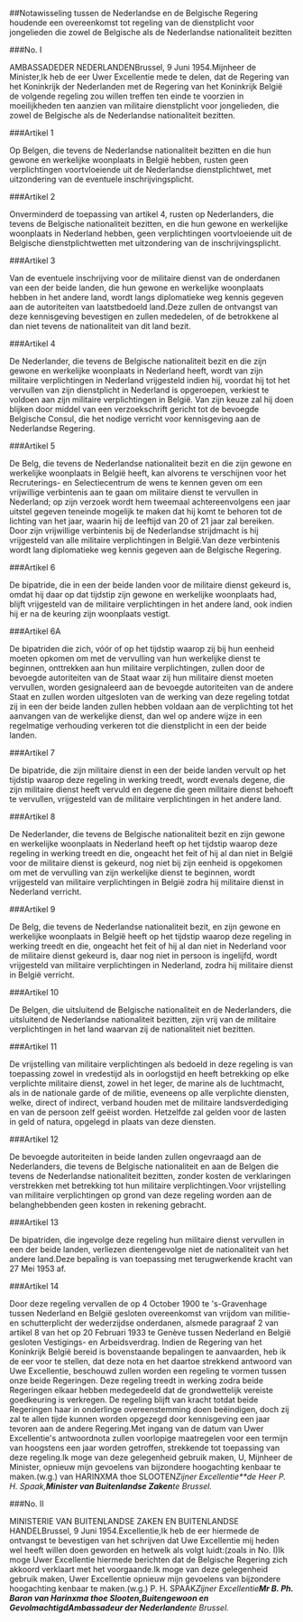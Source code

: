 <meta http-equiv='Content-Type' content='text/html; charset=utf-8' />

##Notawisseling tussen de Nederlandse en de Belgische Regering houdende een overeenkomst tot regeling van de dienstplicht voor jongelieden die zowel de Belgische als de Nederlandse nationaliteit bezitten

###No. I 

AMBASSADEDER NEDERLANDENBrussel, 9 Juni 1954.Mijnheer de Minister,Ik heb de eer Uwer Excellentie mede te delen, dat de Regering van het Koninkrijk der Nederlanden met de Regering van het Koninkrijk België de volgende regeling zou willen treffen ten einde te voorzien in moeilijkheden ten aanzien van militaire dienstplicht voor jongelieden, die zowel de Belgische als de Nederlandse nationaliteit bezitten.

###Artikel 1 

Op Belgen, die tevens de Nederlandse nationaliteit bezitten en die hun gewone en werkelijke woonplaats in België hebben, rusten geen verplichtingen voortvloeiende uit de Nederlandse dienstplichtwet, met uitzondering van de eventuele inschrijvingsplicht.

###Artikel 2 

Onverminderd de toepassing van artikel 4, rusten op Nederlanders, die tevens de Belgische nationaliteit bezitten, en die hun gewone en werkelijke woonplaats in Nederland hebben, geen verplichtingen voortvloeiende uit de Belgische dienstplichtwetten met uitzondering van de inschrijvingsplicht.

###Artikel 3 

Van de eventuele inschrijving voor de militaire dienst van de onderdanen van een der beide landen, die hun gewone en werkelijke woonplaats hebben in het andere land, wordt langs diplomatieke weg kennis gegeven aan de autoriteiten van laatstbedoeld land.Deze zullen de ontvangst van deze kennisgeving bevestigen en zullen mededelen, of de betrokkene al dan niet tevens de nationaliteit van dit land bezit.

###Artikel 4 

De Nederlander, die tevens de Belgische nationaliteit bezit en die zijn gewone en werkelijke woonplaats in Nederland heeft, wordt van zijn militaire verplichtingen in Nederland vrijgesteld indien hij, voordat hij tot het vervullen van zijn dienstplicht in Nederland is opgeroepen, verkiest te voldoen aan zijn militaire verplichtingen in België. Van zijn keuze zal hij doen blijken door middel van een verzoekschrift gericht tot de bevoegde Belgische Consul, die het nodige verricht voor kennisgeving aan de Nederlandse Regering.

###Artikel 5 

De Belg, die tevens de Nederlandse nationaliteit bezit en die zijn gewone en werkelijke woonplaats in België heeft, kan alvorens te verschijnen voor het Recruterings- en Selectiecentrum de wens te kennen geven om een vrijwillige verbintenis aan te gaan om militaire dienst te vervullen in Nederland; op zijn verzoek wordt hem tweemaal achtereenvolgens een jaar uitstel gegeven teneinde mogelijk te maken dat hij komt te behoren tot de lichting van het jaar, waarin hij de leeftijd van 20 of 21 jaar zal bereiken. Door zijn vrijwillige verbintenis bij de Nederlandse strijdmacht is hij vrijgesteld van alle militaire verplichtingen in België.Van deze verbintenis wordt lang diplomatieke weg kennis gegeven aan de Belgische Regering.

###Artikel 6 

De bipatride, die in een der beide landen voor de militaire dienst gekeurd is, omdat hij daar op dat tijdstip zijn gewone en werkelijke woonplaats had, blijft vrijgesteld van de militaire verplichtingen in het andere land, ook indien hij er na de keuring zijn woonplaats vestigt.

###Artikel 6A 

De bipatriden die zich, vóór of op het tijdstip waarop zij bij hun eenheid moeten opkomen om met de vervulling van hun werkelijke dienst te beginnen, onttrekken aan hun militaire verplichtingen, zullen door de bevoegde autoriteiten van de Staat waar zij hun militaire dienst moeten vervullen, worden gesignaleerd aan de bevoegde autoriteiten van de andere Staat en zullen worden uitgesloten van de werking van deze regeling totdat zij in een der beide landen zullen hebben voldaan aan de verplichting tot het aanvangen van de werkelijke dienst, dan wel op andere wijze in een regelmatige verhouding verkeren tot die dienstplicht in een der beide landen.

###Artikel 7 

De bipatride, die zijn militaire dienst in een der beide landen vervult op het tijdstip waarop deze regeling in werking treedt, wordt evenals degene, die zijn militaire dienst heeft vervuld en degene die geen militaire dienst behoeft te vervullen, vrijgesteld van de militaire verplichtingen in het andere land.

###Artikel 8 

De Nederlander, die tevens de Belgische nationaliteit bezit en zijn gewone en werkelijke woonplaats in Nederland heeft op het tijdstip waarop deze regeling in werking treedt en die, ongeacht het feit of hij al dan niet in België voor de militaire dienst is gekeurd, nog niet bij zijn eenheid is opgekomen om met de vervulling van zijn werkelijke dienst te beginnen, wordt vrijgesteld van militaire verplichtingen in België zodra hij militaire dienst in Nederland verricht.

###Artikel 9 

De Belg, die tevens de Nederlandse nationaliteit bezit, en zijn gewone en werkelijke woonplaats in België heeft op het tijdstip waarop deze regeling in werking treedt en die, ongeacht het feit of hij al dan niet in Nederland voor de militaire dienst gekeurd is, daar nog niet in persoon is ingelijfd, wordt vrijgesteld van militaire verplichtingen in Nederland, zodra hij militaire dienst in België verricht.

###Artikel 10 

De Belgen, die uitsluitend de Belgische nationaliteit en de Nederlanders, die uitsluitend de Nederlandse nationaliteit bezitten, zijn vrij van de militaire verplichtingen in het land waarvan zij de nationaliteit niet bezitten.

###Artikel 11 

De vrijstelling van militaire verplichtingen als bedoeld in deze regeling is van toepassing zowel in vredestijd als in oorlogstijd en heeft betrekking op elke verplichte militaire dienst, zowel in het leger, de marine als de luchtmacht, als in de nationale garde of de militie, eveneens op alle verplichte diensten, welke, direct of indirect, verband houden met de militaire landsverdediging en van de persoon zelf geëist worden. Hetzelfde zal gelden voor de lasten in geld of natura, opgelegd in plaats van deze diensten.

###Artikel 12 

De bevoegde autoriteiten in beide landen zullen ongevraagd aan de Nederlanders, die tevens de Belgische nationaliteit en aan de Belgen die tevens de Nederlandse nationaliteit bezitten, zonder kosten de verklaringen verstrekken met betrekking tot hun militaire verplichtingen.Voor vrijstelling van militaire verplichtingen op grond van deze regeling worden aan de belanghebbenden geen kosten in rekening gebracht.

###Artikel 13 

De bipatriden, die ingevolge deze regeling hun militaire dienst vervullen in een der beide landen, verliezen dientengevolge niet de nationaliteit van het andere land.Deze bepaling is van toepassing met terugwerkende kracht van 27 Mei 1953 af.

###Artikel 14 

Door deze regeling vervallen de op 4 October 1900 te 's-Gravenhage tussen Nederland en België gesloten overeenkomst van vrijdom van militie- en schutterplicht der wederzijdse onderdanen, alsmede paragraaf 2 van artikel 8 van het op 20 Februari 1933 te Genève tussen Nederland en België gesloten Vestigings- en Arbeidsverdrag.
Indien de Regering van het Koninkrijk België bereid is bovenstaande bepalingen te aanvaarden, heb ik de eer voor te stellen, dat deze nota en het daartoe strekkend antwoord van Uwe Excellentie, beschouwd zullen worden een regeling te vormen tussen onze beide Regeringen. Deze regeling treedt in werking zodra beide Regeringen elkaar hebben medegedeeld dat de grondwettelijk vereiste goedkeuring is verkregen. De regeling blijft van kracht totdat beide Regeringen haar in onderlinge overeenstemming doen beëindigen, doch zij zal te allen tijde kunnen worden opgezegd door kennisgeving een jaar tevoren aan de andere Regering.Met ingang van de datum van Uwer Excellentie's antwoordnota zullen voorlopige maatregelen voor een termijn van hoogstens een jaar worden getroffen, strekkende tot toepassing van deze regeling.Ik moge van deze gelegenheid gebruik maken, U, Mijnheer de Minister, opnieuw mijn gevoelens van bijzondere hoogachting kenbaar te maken.(w.g.) van HARINXMA thoe SLOOTEN*Zijner Excellentie**de Heer P. H. Spaak,**Minister van Buitenlandse Zaken**te Brussel.*

###No. II 

MINISTERIE VAN BUITENLANDSE ZAKEN EN BUITENLANDSE HANDELBrussel, 9 Juni 1954.Excellentie,Ik heb de eer hiermede de ontvangst te bevestigen van het schrijven dat Uwe Excellentie mij heden wel heeft willen doen geworden en hetwelk als volgt luidt:(zoals in No. I)Ik moge Uwer Excellentie hiermede berichten dat de Belgische Regering zich akkoord verklaart met het voorgaande.Ik moge van deze gelegenheid gebruik maken, Uwer Excellentie opnieuw mijn gevoelens van bijzondere hoogachting kenbaar te maken.(w.g.) P. H. SPAAK*Zijner Excellentie**Mr B. Ph. Baron van Harinxma thoe Slooten,**Buitengewoon en Gevolmachtigd**Ambassadeur der Nederlanden**te Brussel.*
